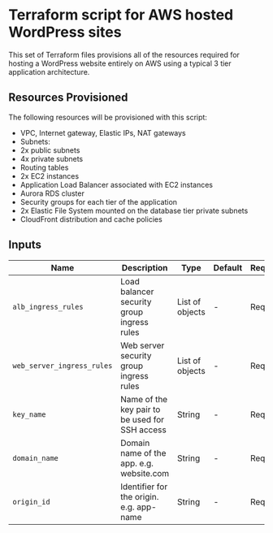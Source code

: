 # Terraform script for AWS hosted WordPress sites

This set of Terraform files provisions all of the resources required for hosting a WordPress website entirely on AWS using a typical 3 tier application architecture.

## Resources Provisioned

The following resources will be provisioned with this script:

- VPC, Internet gateway, Elastic IPs, NAT gateways
- Subnets:
 - 2x public subnets
 - 4x private subnets
- Routing tables
- 2x EC2 instances
- Application Load Balancer associated with EC2 instances
- Aurora RDS cluster
- Security groups for each tier of the application
- 2x Elastic File System mounted on the database tier private subnets
- CloudFront distribution and cache policies

## Inputs

| Name | Description | Type | Default | Required |
| ---- | ----------- | ---- | ------- | -------- |
| `alb_ingress_rules` | Load balancer security group ingress rules | List of objects | - | Required |
| `web_server_ingress_rules` | Web server security group ingress rules | List of objects | - | Required |
| `key_name` | Name of the key pair to be used for SSH access | String | - | Required |
| `domain_name` | Domain name of the app. e.g. website.com | String | - | Required |
| `origin_id` | Identifier for the origin. e.g. app-name | String | - | Required |
